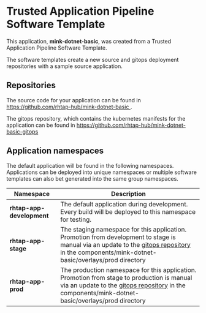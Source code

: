 # Trusted Application Pipeline Software Template

This application, **mink-dotnet-basic**, was created from a Trusted Application Pipeline Software Template.

The software templates create a new source and gitops deployment repositories with a sample source application. 

## Repositories

The source code for your application can be found in [https://github.com/rhtap-hub/mink-dotnet-basic ](https://github.com/rhtap-hub/mink-dotnet-basic ).
 
The gitops repository, which contains the kubernetes manifests for the application can be found in 
[https://github.com/rhtap-hub/mink-dotnet-basic-gitops ](https://github.com/rhtap-hub/mink-dotnet-basic-gitops ) 

## Application namespaces 

The default application will be found in the following namespaces. Applications can be deployed into unique namespaces or multiple software templates can also bet generated into the same group namespaces.  

|  Namespace   |  Description   |  
| -------- | -------- |   
| **rhtap-app-development** | The default application during development. Every build will be deployed to this namespace for testing. | 
| **rhtap-app-stage** | The staging namespace for this application. Promotion from development to stage is manual via an update to the [gitops repository](https://github.com/rhtap-hub/mink-dotnet-basic-gitops ) in the components/mink-dotnet-basic/overlays/prod directory |  
| **rhtap-app-prod** | The production namespace for this application. Promotion from stage to production is manual via an update to the [gitops repository](https://github.com/rhtap-hub/mink-dotnet-basic-gitops ) in the components/mink-dotnet-basic/overlays/prod directory | 